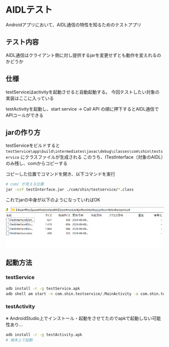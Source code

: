 # AIDLテスト

Androidアプリにおいて、AIDL通信の特性を知るためのテストアプリ

## テスト内容

AIDL通信はクライアント側に対し提供するjarを変更せずとも動作を変えれるのかどうか

## 仕様

testServiceはactivityを起動させると自動起動する。
今回テストしたい対象の実装はここに入っている

testActivityを起動し、start service -> Call API の順に押下するとAIDL通信でAPIコールができる

## jarの作り方

testServiceをビルドすると `testService\app\build\intermediates\javac\debug\classes\com\shin\testservice` にクラスファイルが生成される
このうち、ITestInterface（対象のAIDL）のみ残し、comからコピーする

コピーした位置でコマンドを開き、以下コマンドを実行

```sh
# com/ が見える位置
jar -cvf testInterface.jar ./com/shin/testservice/*.class
```

これでjarの中身が以下のようになっていればOK

![](/images/image2024-08-09-02-50-26.png)

## 起動方法

### testService

```sh
adb install -r -g testService.apk
adb shell am start -n com.shin.testservice/.MainActivity -a com.shin.testservice.SERVICE_ACTION
```

### testActivity

※ AndroidStudio上でインストール・起動をさせてたのでapkで起動しない可能性あり...

```sh
adb install -r -g testActivity.apk
# 端末上で起動
```
